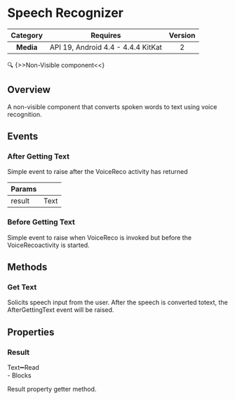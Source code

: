 # Speech Recognizer

| Category | Requires | Version |
|:--------:|:-------:|:--------:|
|**Media**|<span class="chip chip-any">API 19, Android 4.4 - 4.4.4 KitKat</span>|<span class="chip chip-number">2</span>|

:mag: {>>Non-Visible component<<}

## Overview

A non-visible component that converts spoken words to text using voice recognition.

## Events

### After Getting Text

Simple event to raise after the VoiceReco activity has returned

<div class="block" ai2-block="event" not-rendered="true" value="%7B%22componentName%22:%20%22Speech%20Recognizer%22,%20%22name%22:%20%22After%20Getting%20Text%22,%20%22param%22:%20%5B%22result%22%5D%7D"></div>

| Params | []() |
|--------|------|
|result|<span class="chip chip-text">Text</span>|

### Before Getting Text

Simple event to raise when VoiceReco is invoked but before the VoiceRecoactivity is started.

<div class="block" ai2-block="event" not-rendered="true" value="%7B%22componentName%22:%20%22Speech%20Recognizer%22,%20%22name%22:%20%22Before%20Getting%20Text%22,%20%22param%22:%20%5B%5D%7D"></div>

## Methods

### Get Text

Solicits speech input from the user. After the speech is converted totext, the AfterGettingText event will be raised.

<div class="block" ai2-block="method" not-rendered="true" value="%7B%22componentName%22:%20%22Speech%20Recognizer%22,%20%22name%22:%20%22Get%20Text%22,%20%22output%22:%20false,%20%22param%22:%20%5B%5D%7D"></div>

## Properties

### Result

<span style="user-select: none; white-space:pre-wrap;"><span class="chip chip-text">Text</span>:heavy_minus_sign:<span class="chip chip-rw">Read</span> - <span class="chip chip-bd">Blocks</span></span>

Result property getter method.

<div class="block" ai2-block="property" not-rendered="true" value="%7B%22componentName%22:%20%22Speech%20Recognizer%22,%20%22name%22:%20%22Result%22,%20%22getter%22:%20true%7D"></div>
